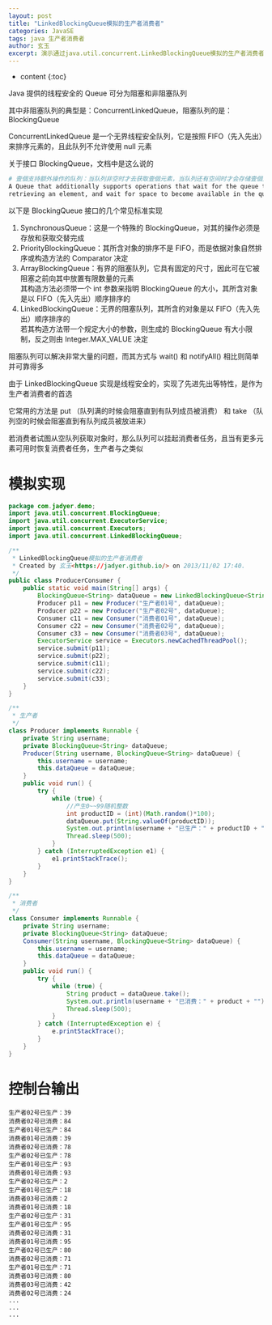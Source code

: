 ```yaml
---
layout: post
title: "LinkedBlockingQueue模拟的生产者消费者"
categories: JavaSE
tags: java 生产者消费者
author: 玄玉
excerpt: 演示通过java.util.concurrent.LinkedBlockingQueue模拟的生产者消费者实现。
---
```


* content
{:toc}


Java 提供的线程安全的 Queue 可分为阻塞和非阻塞队列

其中非阻塞队列的典型是：ConcurrentLinkedQueue，阻塞队列的是：BlockingQueue

ConcurrentLinkedQueue 是一个无界线程安全队列，它是按照 FIFO（先入先出）来排序元素的，且此队列不允许使用 null 元素

关于接口 BlockingQueue，文档中是这么说的

```sh
# 壹個支持额外操作的队列：当队列非空时才去获取壹個元素，当队列还有空间时才会存储壹個元素
A Queue that additionally supports operations that wait for the queue to become non-empty when
retrieving an element, and wait for space to become available in the queue when storing an element
```

以下是 BlockingQueue 接口的几个常见标准实现

1. SynchronousQueue：这是一个特殊的 BlockingQueue，对其的操作必须是存放和获取交替完成
2. PriorityBlockingQueue：其所含对象的排序不是 FIFO，而是依据对象自然排序或构造方法的 Comparator 决定
3. ArrayBlockingQueue：有界的阻塞队列，它具有固定的尺寸，因此可在它被阻塞之前向其中放置有限数量的元素<br>
   其构造方法必须带一个 int 参数来指明 BlockingQueue 的大小，其所含对象是以 FIFO（先入先出）顺序排序的
4. LinkedBlockingQueue：无界的阻塞队列，其所含的对象是以 FIFO（先入先出）顺序排序的<br>
   若其构造方法带一个规定大小的参数，则生成的 BlockingQueue 有大小限制，反之则由 Integer.MAX_VALUE 决定

阻塞队列可以解决非常大量的问题，而其方式与 wait() 和 notifyAll() 相比则简单并可靠得多

由于 LinkedBlockingQueue 实现是线程安全的，实现了先进先出等特性，是作为生产者消费者的首选

它常用的方法是 put （队列满的时候会阻塞直到有队列成员被消费） 和 take （队列空的时候会阻塞直到有队列成员被放进来）

若消费者试图从空队列获取对象时，那么队列可以挂起消费者任务，且当有更多元素可用时恢复消费者任务，生产者与之类似

# 模拟实现

```java
package com.jadyer.demo;
import java.util.concurrent.BlockingQueue;
import java.util.concurrent.ExecutorService;
import java.util.concurrent.Executors;
import java.util.concurrent.LinkedBlockingQueue;

/**
 * LinkedBlockingQueue模拟的生产者消费者
 * Created by 玄玉<https://jadyer.github.io/> on 2013/11/02 17:40.
 */
public class ProducerConsumer {
    public static void main(String[] args) {
        BlockingQueue<String> dataQueue = new LinkedBlockingQueue<String>();
        Producer p11 = new Producer("生产者01号", dataQueue);
        Producer p22 = new Producer("生产者02号", dataQueue);
        Consumer c11 = new Consumer("消费者01号", dataQueue);
        Consumer c22 = new Consumer("消费者02号", dataQueue);
        Consumer c33 = new Consumer("消费者03号", dataQueue);
        ExecutorService service = Executors.newCachedThreadPool();
        service.submit(p11);
        service.submit(p22);
        service.submit(c11);
        service.submit(c22);
        service.submit(c33);
    }
}

/**
 * 生产者
 */
class Producer implements Runnable {
    private String username;
    private BlockingQueue<String> dataQueue;
    Producer(String username, BlockingQueue<String> dataQueue) {
        this.username = username;
        this.dataQueue = dataQueue;
    }
    public void run() {
        try {
            while (true) {
                //产生0~~99随机整数
                int productID = (int)(Math.random()*100);
                dataQueue.put(String.valueOf(productID));
                System.out.println(username + "已生产：" + productID + "");
                Thread.sleep(500);
            }
        } catch (InterruptedException e1) {
            e1.printStackTrace();
        }
    }
}

/**
 * 消费者
 */
class Consumer implements Runnable {
    private String username;
    private BlockingQueue<String> dataQueue;
    Consumer(String username, BlockingQueue<String> dataQueue) {
        this.username = username;
        this.dataQueue = dataQueue;
    }
    public void run() {
        try {
            while (true) {
                String product = dataQueue.take();
                System.out.println(username + "已消费：" + product + "");
                Thread.sleep(500);
            }
        } catch (InterruptedException e) {
            e.printStackTrace();
        }
    }
}
```

# 控制台输出

```
生产者02号已生产：39
消费者02号已消费：84
生产者01号已生产：84
消费者01号已消费：39
消费者02号已消费：78
生产者02号已生产：78
生产者01号已生产：93
消费者01号已消费：93
生产者02号已生产：2
生产者01号已生产：18
消费者03号已消费：2
消费者01号已消费：18
生产者02号已生产：31
生产者01号已生产：95
消费者02号已消费：31
消费者01号已消费：95
生产者02号已生产：80
消费者02号已消费：71
生产者01号已生产：71
消费者03号已消费：80
消费者03号已消费：42
消费者02号已消费：24
...
...
...
```